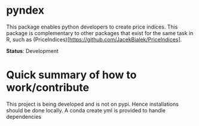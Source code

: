 # pyndex

This package enables python developers to create price indices. This package is complementary to other packages that exist for the same task in R, such as (PriceIndices)[https://github.com/JacekBialek/PriceIndices]. 

**Status**: Development

# Quick summary of how to work/contribute

This project is being developed and is not on pypi. Hence installations should be done locally. A conda create yml is provided to handle dependencies